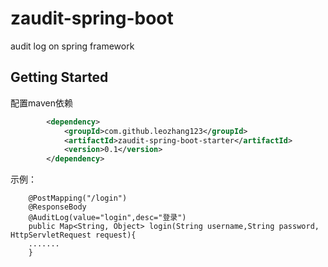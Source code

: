 # zaudit-spring-boot
audit log on spring framework

## Getting Started
配置maven依赖
```xml
        <dependency>
			<groupId>com.github.leozhang123</groupId>
			<artifactId>zaudit-spring-boot-starter</artifactId>
			<version>0.1</version>
        </dependency>
```
示例：
```code
    @PostMapping("/login")
    @ResponseBody
    @AuditLog(value="login",desc="登录")
    public Map<String, Object> login(String username,String password, HttpServletRequest request){
    .......
    }
```
